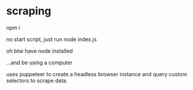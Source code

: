 # scraping

npm i 

no start script, just run node index.js

oh btw have node installed

...and be using a computer

uses puppeteer to create a headless browser instance and query custom selectors to scrape data.
